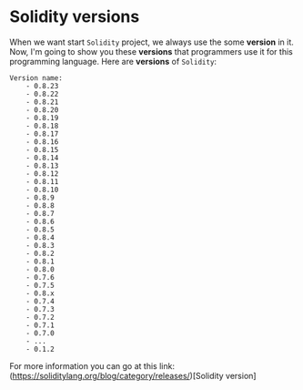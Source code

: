 # Solidity versions

When we want start `Solidity` project, we always use the some **version** in it.
Now, I'm going to show you these **versions** that programmers use it for this programming language.
Here are **versions** of `Solidity`:

``` text copy
Version name: 
    - 0.8.23
    - 0.8.22
    - 0.8.21
    - 0.8.20
    - 0.8.19
    - 0.8.18
    - 0.8.17
    - 0.8.16
    - 0.8.15
    - 0.8.14
    - 0.8.13
    - 0.8.12
    - 0.8.11
    - 0.8.10
    - 0.8.9
    - 0.8.8
    - 0.8.7
    - 0.8.6
    - 0.8.5
    - 0.8.4
    - 0.8.3
    - 0.8.2
    - 0.8.1
    - 0.8.0
    - 0.7.6
    - 0.7.5
    - 0.8.x
    - 0.7.4
    - 0.7.3
    - 0.7.2
    - 0.7.1
    - 0.7.0
    - ...
    - 0.1.2
```

For more information you can go at this link:
(https://soliditylang.org/blog/category/releases/)[Solidity version]